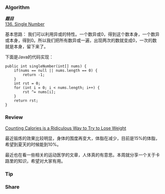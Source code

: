 ### Algorithm

 ***题目***  
[136. Single Number](https://leetcode-cn.com/problems/single-number/) 

基本思路：
我们可以利用异或的特性。一个数异或0，得到这个数本身，一个数异或本身，得到0。所以我们把所有数异或一遍，出现两次的数就变成0，一次的数就是本身，留下来了。

下面是Java的代码实现：

```
public int singleNumber(int[] nums) {
    if(nums == null || nums.length == 0) {
        return -1;
    }
    int rst = 0;
    for (int i = 0; i < nums.length; i++) {
        rst ^= nums[i];
    }
    return rst;
}
```

### Review

[Counting Calories is a Ridiculous Way to Try to Lose Weight](https://medium.com/@drjasonfung/counting-calories-is-a-ridiculous-way-to-try-to-lose-weight-beae03cd1c46)

最近锻炼的效果比较明显，身体的围度再变大，体脂在减少，目前是15%的体脂，希望到夏天的时候能到10%。

最近也在看一些相关的运动医学的文章，人体真的有意思。本周就分享一个关于卡路里的知识，希望对大家有用。

### Tip

### Share



